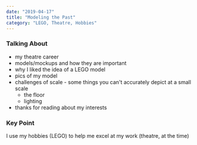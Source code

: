 ```yaml
---
date: "2019-04-17"
title: "Modeling the Past"
category: "LEGO, Theatre, Hobbies"
---
```


### Talking About
- my theatre career
- models/mockups and how they are important
- why I liked the idea of a LEGO model
- pics of my model
- challenges of scale - some things you can't accurately depict at a small scale
  - the floor
  - lighting
- thanks for reading about my interests

### Key Point
I use my hobbies (LEGO) to help me excel at my work (theatre, at the time)
